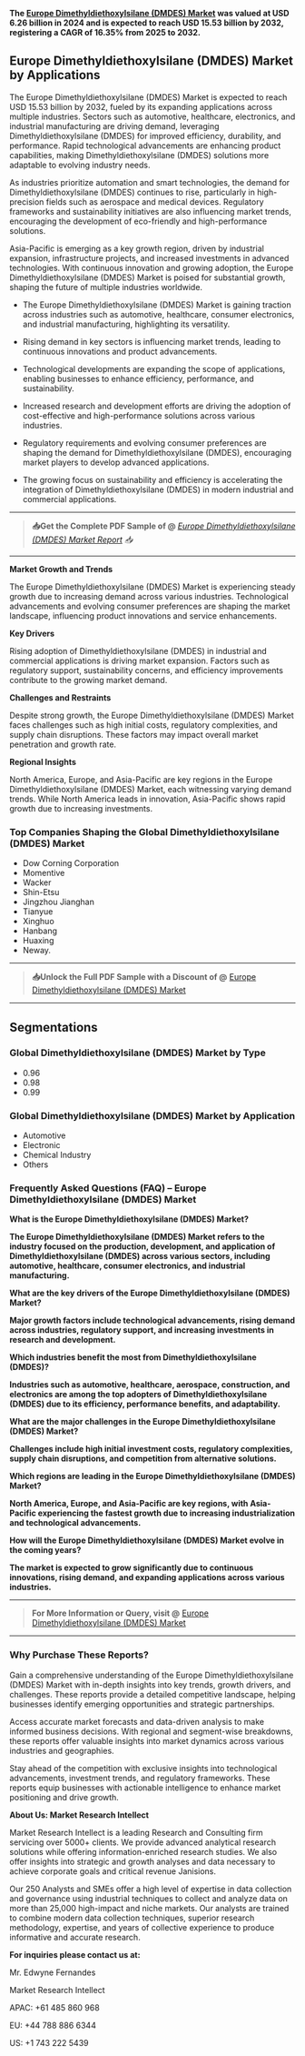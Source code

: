 <p><strong>The <a href="https://www.marketresearchintellect.com/download-sample/?rid=929214&amp;utm_source=Pulse-April-Europe&amp;utm_medium=852">Europe Dimethyldiethoxylsilane (DMDES) Market</a> was valued at USD 6.26 billion in 2024 and is expected to reach USD 15.53 billion by 2032, registering a CAGR of 16.35% from 2025 to 2032.</strong></p><h2>Europe Dimethyldiethoxylsilane (DMDES) Market by Applications&nbsp;</h2><p><p>The Europe Dimethyldiethoxylsilane (DMDES) Market is expected to reach USD 15.53 billion by 2032, fueled by its expanding applications across multiple industries. Sectors such as automotive, healthcare, electronics, and industrial manufacturing are driving demand, leveraging Dimethyldiethoxylsilane (DMDES) for improved efficiency, durability, and performance. Rapid technological advancements are enhancing product capabilities, making Dimethyldiethoxylsilane (DMDES) solutions more adaptable to evolving industry needs.</p><p>As industries prioritize automation and smart technologies, the demand for Dimethyldiethoxylsilane (DMDES) continues to rise, particularly in high-precision fields such as aerospace and medical devices. Regulatory frameworks and sustainability initiatives are also influencing market trends, encouraging the development of eco-friendly and high-performance solutions.</p><p>Asia-Pacific is emerging as a key growth region, driven by industrial expansion, infrastructure projects, and increased investments in advanced technologies. With continuous innovation and growing adoption, the Europe Dimethyldiethoxylsilane (DMDES) Market is poised for substantial growth, shaping the future of multiple industries worldwide.</p></p><ul><li><p>The Europe Dimethyldiethoxylsilane (DMDES) Market is gaining traction across industries such as automotive, healthcare, consumer electronics, and industrial manufacturing, highlighting its versatility.</p></li><li><p>Rising demand in key sectors is influencing market trends, leading to continuous innovations and product advancements.</p></li><li><p>Technological developments are expanding the scope of applications, enabling businesses to enhance efficiency, performance, and sustainability.</p></li><li><p>Increased research and development efforts are driving the adoption of cost-effective and high-performance solutions across various industries.</p></li><li><p>Regulatory requirements and evolving consumer preferences are shaping the demand for Dimethyldiethoxylsilane (DMDES), encouraging market players to develop advanced applications.</p></li><li><p>The growing focus on sustainability and efficiency is accelerating the integration of Dimethyldiethoxylsilane (DMDES) in modern industrial and commercial applications.</p></li></ul><hr /><blockquote><p><strong><span class="font-[700]">📥Get the Complete PDF Sample of @ </span></strong><em><span class="font-[700]"><a href="https://www.marketresearchintellect.com/download-sample/?rid=929214&amp;utm_source=Pulse-April-Europe&amp;utm_medium=852" target="_blank" data-tracking-control-name="article-ssr-frontend-pulse_little-text-block" data-tracking-will-navigate="" data-test-link="">Europe Dimethyldiethoxylsilane (DMDES) Market Report</a>&nbsp;📥</span></em></p></blockquote><hr /><p class="" data-start="77" data-end="360"><strong data-start="77" data-end="105">Market Growth and Trends</strong></p><p class="" data-start="77" data-end="360">The Europe Dimethyldiethoxylsilane (DMDES) Market is experiencing steady growth due to increasing demand across various industries. Technological advancements and evolving consumer preferences are shaping the market landscape, influencing product innovations and service enhancements.</p><p class="" data-start="362" data-end="606"><strong data-start="362" data-end="377">Key Drivers</strong></p><p class="" data-start="362" data-end="606">Rising adoption of Dimethyldiethoxylsilane (DMDES) in industrial and commercial applications is driving market expansion. Factors such as regulatory support, sustainability concerns, and efficiency improvements contribute to the growing market demand.</p><p class="" data-start="608" data-end="849"><strong data-start="608" data-end="637">Challenges and Restraints</strong></p><p class="" data-start="608" data-end="849">Despite strong growth, the Europe Dimethyldiethoxylsilane (DMDES) Market faces challenges such as high initial costs, regulatory complexities, and supply chain disruptions. These factors may impact overall market penetration and growth rate.</p><p class="" data-start="851" data-end="1095"><strong data-start="851" data-end="872">Regional Insights</strong></p><p class="" data-start="851" data-end="1095">North America, Europe, and Asia-Pacific are key regions in the Europe Dimethyldiethoxylsilane (DMDES) Market, each witnessing varying demand trends. While North America leads in innovation, Asia-Pacific shows rapid growth due to increasing investments.</p><p><h3>Top Companies Shaping the Global Dimethyldiethoxylsilane (DMDES) Market </h3><ul><li>Dow Corning Corporation</li><li>Momentive</li><li>Wacker</li><li>Shin-Etsu</li><li>Jingzhou Jianghan</li><li>Tianyue</li><li>Xinghuo</li><li>Hanbang</li><li>Huaxing</li><li>Neway.</li></ul></p><hr /><blockquote><p><strong>📥Unlock the Full PDF Sample with a Discount of @</strong> <a href="https://www.marketresearchintellect.com/ask-for-discount/?rid=929214&amp;utm_source=Pulse-April-Europe&amp;utm_medium=852">Europe Dimethyldiethoxylsilane (DMDES) Market</a></p></blockquote><hr /><p><h2>Segmentations</h2><h3>Global Dimethyldiethoxylsilane (DMDES) Market by Type</h3><ul><li>0.96</li><li>0.98</li><li>0.99</li></ul><h3>Global Dimethyldiethoxylsilane (DMDES) Market by Application</h3><ul><li>Automotive</li><li>Electronic</li><li>Chemical Industry</li><li>Others</li></ul></p><h3><strong>Frequently Asked Questions (FAQ) &ndash; Europe Dimethyldiethoxylsilane (DMDES) Market</strong></h3><p><strong>What is the Europe Dimethyldiethoxylsilane (DMDES) Market?</strong></p><p><strong>The Europe Dimethyldiethoxylsilane (DMDES) Market refers to the industry focused on the production, development, and application of Dimethyldiethoxylsilane (DMDES) across various sectors, including automotive, healthcare, consumer electronics, and industrial manufacturing.</strong></p><p><strong>What are the key drivers of the Europe Dimethyldiethoxylsilane (DMDES) Market?</strong></p><p><strong>Major growth factors include technological advancements, rising demand across industries, regulatory support, and increasing investments in research and development.</strong></p><p><strong>Which industries benefit the most from Dimethyldiethoxylsilane (DMDES)?</strong></p><p><strong>Industries such as automotive, healthcare, aerospace, construction, and electronics are among the top adopters of Dimethyldiethoxylsilane (DMDES) due to its efficiency, performance benefits, and adaptability.</strong></p><p><strong>What are the major challenges in the Europe Dimethyldiethoxylsilane (DMDES) Market?</strong></p><p><strong>Challenges include high initial investment costs, regulatory complexities, supply chain disruptions, and competition from alternative solutions.</strong></p><p><strong>Which regions are leading in the Europe Dimethyldiethoxylsilane (DMDES) Market?</strong></p><p><strong>North America, Europe, and Asia-Pacific are key regions, with Asia-Pacific experiencing the fastest growth due to increasing industrialization and technological advancements.</strong></p><p><strong>How will the Europe Dimethyldiethoxylsilane (DMDES) Market evolve in the coming years?</strong></p><p><strong>The market is expected to grow significantly due to continuous innovations, rising demand, and expanding applications across various industries.</strong></p><hr /><blockquote><p><span class="font-[700]"><strong>For More Information or Query, visit&nbsp;@</strong>&nbsp;</span><span class="font-[700]"><a href="https://www.marketresearchintellect.com/product/global-dimethyldiethoxylsilane-dmdes-market/?utm_source=Linkedin&utm_medium=852" target="_blank" data-tracking-control-name="article-ssr-frontend-pulse_little-text-block" data-tracking-will-navigate="" data-test-link="">Europe Dimethyldiethoxylsilane (DMDES) Market</a></span></p></blockquote><hr /><h3><strong data-start="0" data-end="31">Why Purchase These Reports?</strong></h3><p class="" data-start="35" data-end="297">Gain a comprehensive understanding of the Europe Dimethyldiethoxylsilane (DMDES) Market with in-depth insights into key trends, growth drivers, and challenges. These reports provide a detailed competitive landscape, helping businesses identify emerging opportunities and strategic partnerships.</p><p class="" data-start="299" data-end="540">Access accurate market forecasts and data-driven analysis to make informed business decisions. With regional and segment-wise breakdowns, these reports offer valuable insights into market dynamics across various industries and geographies.</p><p class="" data-start="542" data-end="784">Stay ahead of the competition with exclusive insights into technological advancements, investment trends, and regulatory frameworks. These reports equip businesses with actionable intelligence to enhance market positioning and drive growth.</p><p><strong><span class="font-[700]">About Us: Market Research Intellect</span></strong></p><p><span class="">Market Research Intellect is a leading Research and Consulting firm servicing over 5000+ clients. We provide advanced analytical research solutions while offering information-enriched research studies.&nbsp;</span>We also offer insights into strategic and growth analyses and data necessary to achieve corporate goals and critical revenue Janisions.</p><p><span class="">Our 250 Analysts and SMEs offer a high level of expertise in data collection and governance using industrial techniques to collect and analyze data on more than 25,000 high-impact and niche markets. Our analysts are trained to combine modern data collection techniques, superior research methodology, expertise, and years of collective experience to produce informative and accurate research.</span></p><p><strong>For inquiries please contact us at:</strong></p><p>Mr. Edwyne Fernandes</p><p>Market Research Intellect</p><p>APAC: +61 485 860 968</p><p>EU: +44 788 886 6344</p><p>US: +1 743 222 5439</p>